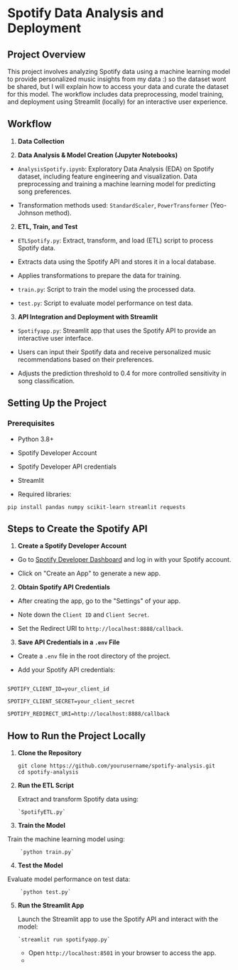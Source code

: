 #  Spotify Data Analysis and Deployment



##  Project Overview

This project involves analyzing Spotify data using a machine learning model to provide personalized music insights from my data :) so the dataset wont be shared, but I will explain how to access your data and curate the dataset for this model. The workflow includes data preprocessing, model training, and deployment using Streamlit (locally) for an interactive user experience.


##  Workflow

1.  **Data Collection**



3.  **Data Analysis & Model Creation (Jupyter Notebooks)**

-  `AnalysisSpotify.ipynb`: Exploratory Data Analysis (EDA) on Spotify dataset, including feature engineering and visualization. Data preprocessing and training a machine learning model for predicting song preferences.

- Transformation methods used: `StandardScaler`, `PowerTransformer` (Yeo-Johnson method).

  

2.  **ETL, Train, and Test**

-  `ETLSpotify.py`: Extract, transform, and load (ETL) script to process Spotify data.

- Extracts data using the Spotify API and stores it in a local database.

- Applies transformations to prepare the data for training.

-  `train.py`: Script to train the model using the processed data.

-  `test.py`: Script to evaluate model performance on test data.

  

3.  **API Integration and Deployment with Streamlit**

-  `Spotifyapp.py`: Streamlit app that uses the Spotify API to provide an interactive user interface.

- Users can input their Spotify data and receive personalized music recommendations based on their preferences.

- Adjusts the prediction threshold to 0.4 for more controlled sensitivity in song classification.

  

##  Setting Up the Project

  

###  Prerequisites

- Python 3.8+

- Spotify Developer Account

- Spotify Developer API credentials

- Streamlit

- Required libraries:

```
pip install pandas numpy scikit-learn streamlit requests
```

##  Steps to Create the Spotify API

1.  **Create a Spotify Developer Account**

- Go to [Spotify Developer Dashboard](https://developer.spotify.com/dashboard) and log in with your Spotify account.

- Click on "Create an App" to generate a new app.

  

2.  **Obtain Spotify API Credentials**

- After creating the app, go to the "Settings" of your app.

- Note down the `Client ID` and `Client Secret`.

- Set the Redirect URI to `http://localhost:8888/callback`.

  

3.  **Save API Credentials in a `.env` File**

- Create a `.env` file in the root directory of the project.

- Add your Spotify API credentials:

```env

SPOTIFY_CLIENT_ID=your_client_id

SPOTIFY_CLIENT_SECRET=your_client_secret

SPOTIFY_REDIRECT_URI=http://localhost:8888/callback

```
## How to Run the Project Locally

1. **Clone the Repository**
   ```
   git clone https://github.com/yourusername/spotify-analysis.git
   cd spotify-analysis
   ```

2.  **Run the ETL Script**
    
    Extract and transform Spotify data using:

        `SpotifyETL.py` 
        
3.  **Train the Model**
    
   Train the machine learning model using:
        
        `python train.py` 
        
4.  **Test the Model**
    
   Evaluate model performance on test data:
        
        `python test.py` 
        
5.  **Run the Streamlit App**
    
     Launch the Streamlit app to use the Spotify API and interact with the model:

        
        `streamlit run spotifyapp.py` 
        
    -   Open  `http://localhost:8501`  in your browser to access the app.
    -